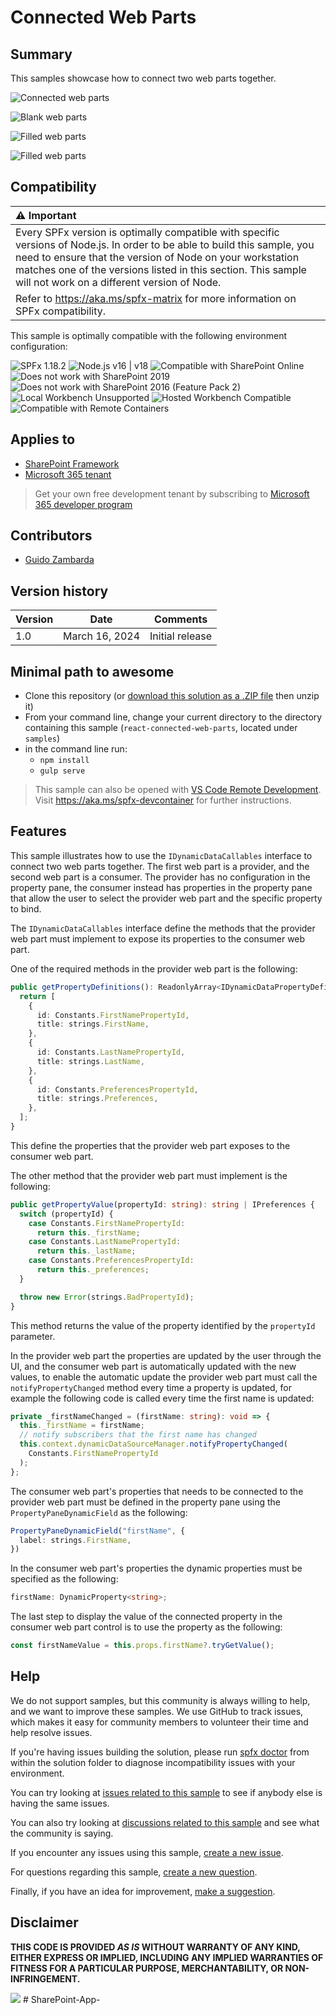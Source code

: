 # Connected Web Parts

## Summary

This samples showcase how to connect two web parts together.

![Connected web parts](./assets/connected-web-parts.gif)

![Blank web parts](./assets/Blank.png)

![Filled web parts](./assets/Filled.png)

![Filled web parts](./assets/PropertyPane.png)

## Compatibility

| :warning: Important |
|:---------------------------|
| Every SPFx version is optimally compatible with specific versions of Node.js. In order to be able to build this sample, you need to ensure that the version of Node on your workstation matches one of the versions listed in this section. This sample will not work on a different version of Node.|
|Refer to <https://aka.ms/spfx-matrix> for more information on SPFx compatibility.   |

This sample is optimally compatible with the following environment configuration:

![SPFx 1.18.2](https://img.shields.io/badge/SPFx-1.18.2-green.svg)
![Node.js v16 | v18](https://img.shields.io/badge/Node.js-v16%20%7C%20v18-green.svg)
![Compatible with SharePoint Online](https://img.shields.io/badge/SharePoint%20Online-Compatible-green.svg)
![Does not work with SharePoint 2019](https://img.shields.io/badge/SharePoint%20Server%202019-Incompatible-red.svg "SharePoint Server 2019 requires SPFx 1.4.1 or lower")
![Does not work with SharePoint 2016 (Feature Pack 2)](https://img.shields.io/badge/SharePoint%20Server%202016%20(Feature%20Pack%202)-Incompatible-red.svg "SharePoint Server 2016 Feature Pack 2 requires SPFx 1.1")
![Local Workbench Unsupported](https://img.shields.io/badge/Local%20Workbench-Unsupported-red.svg "Local workbench is no longer available as of SPFx 1.13 and above")
![Hosted Workbench Compatible](https://img.shields.io/badge/Hosted%20Workbench-Compatible-green.svg)
![Compatible with Remote Containers](https://img.shields.io/badge/Remote%20Containers-Compatible-green.svg)

## Applies to

* [SharePoint Framework](https://learn.microsoft.com/sharepoint/dev/spfx/sharepoint-framework-overview)
* [Microsoft 365 tenant](https://learn.microsoft.com/sharepoint/dev/spfx/set-up-your-development-environment)

> Get your own free development tenant by subscribing to [Microsoft 365 developer program](http://aka.ms/o365devprogram)

## Contributors

* [Guido Zambarda](https://github.com/guidozam)

## Version history

Version|Date|Comments
-------|----|--------
|1.0|March 16, 2024|Initial release|

## Minimal path to awesome

* Clone this repository (or [download this solution as a .ZIP file](https://pnp.github.io/download-partial/?url=https://github.com/pnp/sp-dev-fx-webparts/tree/main/samples/react-connected-web-parts) then unzip it)
* From your command line, change your current directory to the directory containing this sample (`react-connected-web-parts`, located under `samples`)
* in the command line run:
  * `npm install`
  * `gulp serve`

> This sample can also be opened with [VS Code Remote Development](https://code.visualstudio.com/docs/remote/remote-overview). Visit <https://aka.ms/spfx-devcontainer> for further instructions.

## Features

This sample illustrates how to use the `IDynamicDataCallables` interface to connect two web parts together. The first web part is a provider, and the second web part is a consumer. The provider has no configuration in the property pane, the consumer instead has properties in the property pane that allow the user to select the provider web part and the specific property to bind.

The `IDynamicDataCallables` interface define the methods that the provider web part must implement to expose its properties to the consumer web part.

One of the required methods in the provider web part is the following:
  
```typescript
public getPropertyDefinitions(): ReadonlyArray<IDynamicDataPropertyDefinition> {
  return [
    {
      id: Constants.FirstNamePropertyId,
      title: strings.FirstName,
    },
    {
      id: Constants.LastNamePropertyId,
      title: strings.LastName,
    },
    {
      id: Constants.PreferencesPropertyId,
      title: strings.Preferences,
    },
  ];
}
```

This define the properties that the provider web part exposes to the consumer web part.

The other method that the provider web part must implement is the following:

```typescript
public getPropertyValue(propertyId: string): string | IPreferences {
  switch (propertyId) {
    case Constants.FirstNamePropertyId:
      return this._firstName;
    case Constants.LastNamePropertyId:
      return this._lastName;
    case Constants.PreferencesPropertyId:
      return this._preferences;
  }

  throw new Error(strings.BadPropertyId);
}
```

This method returns the value of the property identified by the `propertyId` parameter.

In the provider web part the properties are updated by the user through the UI, and the consumer web part is automatically updated with the new values, to enable the automatic update the provider web part must call the `notifyPropertyChanged` method every time a property is updated, for example the following code is called every time the first name is updated:

```typescript
private _firstNameChanged = (firstName: string): void => {
  this._firstName = firstName;
  // notify subscribers that the first name has changed
  this.context.dynamicDataSourceManager.notifyPropertyChanged(
    Constants.FirstNamePropertyId
  );
};
```

The consumer web part's properties that needs to be connected to the provider web part must be defined in the property pane using the `PropertyPaneDynamicField` as the following:
  
```typescript
PropertyPaneDynamicField("firstName", {
  label: strings.FirstName,
})
```

In the consumer web part's properties the dynamic properties must be specified as the following:

```typescript
firstName: DynamicProperty<string>;
```

The last step to display the value of the connected property in the consumer web part control is to use the property as the following:

```typescript
const firstNameValue = this.props.firstName?.tryGetValue();
```

## Help


We do not support samples, but this community is always willing to help, and we want to improve these samples. We use GitHub to track issues, which makes it easy for  community members to volunteer their time and help resolve issues.

If you're having issues building the solution, please run [spfx doctor](https://pnp.github.io/cli-microsoft365/cmd/spfx/spfx-doctor/) from within the solution folder to diagnose incompatibility issues with your environment.

You can try looking at [issues related to this sample](https://github.com/pnp/sp-dev-fx-webparts/issues?q=label%3A%22sample%3A%20react-connected-web-parts%22) to see if anybody else is having the same issues.

You can also try looking at [discussions related to this sample](https://github.com/pnp/sp-dev-fx-webparts/discussions?discussions_q=react-connected-web-parts) and see what the community is saying.

If you encounter any issues using this sample, [create a new issue](https://github.com/pnp/sp-dev-fx-webparts/issues/new?assignees=&labels=Needs%3A+Triage+%3Amag%3A%2Ctype%3Abug-suspected%2Csample%3A%20react-connected-web-parts&template=bug-report.yml&sample=react-connected-web-parts&authors=@guidozam&title=react-connected-web-parts%20-%20).

For questions regarding this sample, [create a new question](https://github.com/pnp/sp-dev-fx-webparts/issues/new?assignees=&labels=Needs%3A+Triage+%3Amag%3A%2Ctype%3Aquestion%2Csample%3A%20react-connected-web-parts&template=question.yml&sample=react-connected-web-parts&authors=@guidozam&title=react-connected-web-parts%20-%20).

Finally, if you have an idea for improvement, [make a suggestion](https://github.com/pnp/sp-dev-fx-webparts/issues/new?assignees=&labels=Needs%3A+Triage+%3Amag%3A%2Ctype%3Aenhancement%2Csample%3A%20react-connected-web-parts&template=suggestion.yml&sample=react-connected-web-parts&authors=@guidozam&title=react-connected-web-parts%20-%20).

## Disclaimer

**THIS CODE IS PROVIDED *AS IS* WITHOUT WARRANTY OF ANY KIND, EITHER EXPRESS OR IMPLIED, INCLUDING ANY IMPLIED WARRANTIES OF FITNESS FOR A PARTICULAR PURPOSE, MERCHANTABILITY, OR NON-INFRINGEMENT.**

<img src="https://m365-visitor-stats.azurewebsites.net/sp-dev-fx-webparts/samples/react-connected-web-parts" />
# SharePoint-App-
